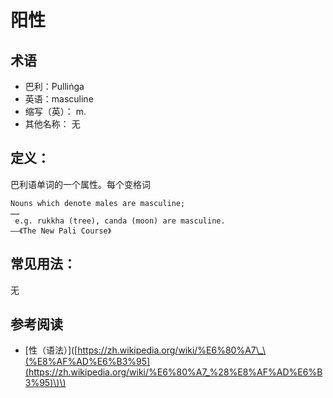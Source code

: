 # 阳性

## 术语

* 巴利：Pulliṅga
* 英语：masculine 
* 缩写（英）： m.
* 其他名称： 无

## 定义：

巴利语单词的一个属性。每个变格词

```text
Nouns which denote males are masculine;
……
 e.g. rukkha (tree), canda (moon) are masculine.
——《The New Pali Course》
```

## 常见用法：

无

## 参考阅读

* \[性（语法）\]\([https://zh.wikipedia.org/wiki/%E6%80%A7\_\(%E8%AF%AD%E6%B3%95](https://zh.wikipedia.org/wiki/%E6%80%A7_%28%E8%AF%AD%E6%B3%95)\)\)

